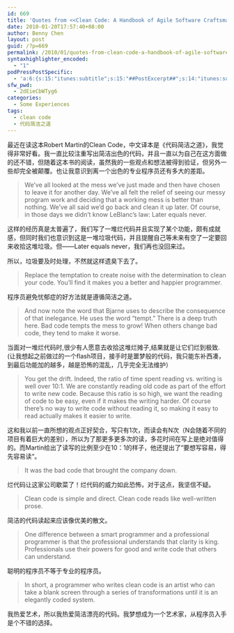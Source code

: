 ```yaml
---
id: 669
title: 'Quotes from <<Clean Code: A Handbook of Agile Software Craftsmanship>> (1)'
date: 2010-01-20T17:57:40+08:00
author: Benny Chen
layout: post
guid: /?p=669
permalink: /2010/01/quotes-from-clean-code-a-handbook-of-agile-software-craftsmanship-1/
syntaxhighlighter_encoded:
  - "1"
podPressPostSpecific:
  - 'a:6:{s:15:"itunes:subtitle";s:15:"##PostExcerpt##";s:14:"itunes:summary";s:15:"##PostExcerpt##";s:15:"itunes:keywords";s:17:"##WordPressCats##";s:13:"itunes:author";s:10:"##Global##";s:15:"itunes:explicit";s:2:"No";s:12:"itunes:block";s:2:"No";}'
sfw_pwd:
  - 2dEieCbWTyg6
categories:
  - Some Experiences
tags:
  - clean code
  - 代码简洁之道
---
```

最近在读这本Robert Martin的Clean Code，中文译本是《代码简洁之道》，我觉得非常好看。我一直比较注重写出简洁出色的代码，并且一直以为自己在这方面做的还不错，但随着这本书的阅读，虽然我的一些观点和想法被得到验证，但另外一些却完全被颠覆。也让我意识到离一个出色的专业程序员还有多大的差距。

> We’ve all looked at the mess we’ve just made and then have chosen to leave it for another day. We’ve all felt the relief of seeing our messy program work and deciding that a working mess is better than nothing. We’ve all said we’d go back and clean it up later. Of course, in those days we didn’t know LeBlanc’s law: Later equals never.

这样的经历真是太普遍了，我们写了一堆烂代码并且实现了某个功能，颇有成就感，但同时我们也意识到这是一堆垃圾代码，并且提醒自己等未来有空了一定要回来收拾这堆垃圾。但——Later equals never，我们再也没回来过。
  
所以，垃圾要及时处理，不然就这样遗臭下去了。

> Replace the temptation to create noise with the determination to clean your code. You’ll find it makes you a better and happier programmer.

程序员避免忧郁症的好方法就是遵循简洁之道。

> And now note the word that Bjarne uses to describe the consequence of that inelegance. He uses the word “tempt.” There is a deep truth here. Bad code tempts the mess to grow! When others change bad code, they tend to make it worse.

当面对一堆烂代码时,很少有人愿意去收拾这堆烂摊子,结果就是让它们烂到极致.(让我想起之前做过的一个flash项目，接手时是噩梦般的代码，我只能东补西凑，到最后功能加的越多，越是恐怖的混乱，几乎完全无法维护）

> You get the drift. Indeed, the ratio of time spent reading vs. writing is well over 10:1. We are constantly reading old code as part of the effort to write new code. Because this ratio is so high, we want the reading of code to be easy, even if it makes the writing harder. Of course there’s no way to write code without reading it, so making it easy to read actually makes it easier to write.

这和我以前一直所想的观点正好契合，写只有1次，而读会有N次（N会随着不同的项目有着巨大的差别），所以为了那更多更多次的读，多花时间在写上是绝对值得的。而Martin给出了读写的比例至少在10：1的样子，他还提出了“要想写容易，得先容易读“。

> It was the bad code that brought the company down.

烂代码让这家公司歇菜了！烂代码的威力如此恐怖，对于这点，我坚信不疑。

> Clean code is simple and direct. Clean code reads like well-written prose.

简洁的代码读起来应该像优美的散文。

> One difference between a smart programmer and a professional programmer is that the professional understands that clarity is king. Professionals use their powers for good and write code that others can understand.

聪明的程序员不等于专业的程序员。

> In short, a programmer who writes clean code is an artist who can take a blank screen through a series of transformations until it is an elegantly coded system.

我热爱艺术，所以我热爱简洁漂亮的代码。我梦想成为一个艺术家，从程序员入手是个不错的选择。
